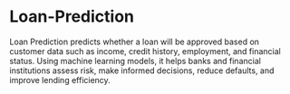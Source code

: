 # Loan-Prediction
Loan Prediction predicts whether a loan will be approved based on customer data such as income, credit history, employment, and financial status. Using machine learning models, it helps banks and financial institutions assess risk, make informed decisions, reduce defaults, and improve lending efficiency.
